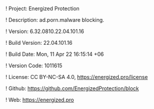 ! Project: Energized Protection

! Description: ad.porn.malware blocking.

! Version: 6.32.0810.22.04.101.16

! Build Version: 22.04.101.16

! Build Date: Mon, 11 Apr 22 16:15:14 +06

! Version Code: 1011615

! License: CC BY-NC-SA 4.0, https://energized.pro/license

! Github: https://github.com/EnergizedProtection/block

! Web: https://energized.pro
